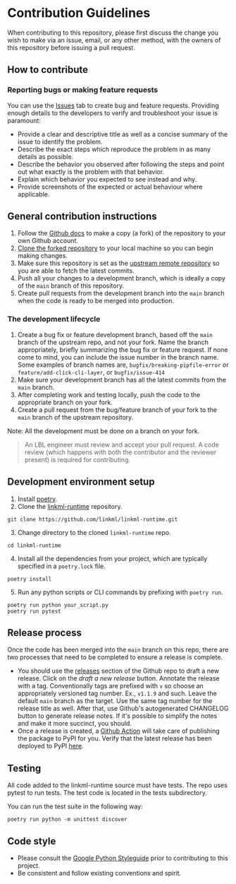 # Contribution Guidelines

When contributing to this repository, please first discuss the change you wish to make via an issue, email, or any other method, with the owners of this repository before issuing a pull request.

## How to contribute

### Reporting bugs or making feature requests

You can use the [Issues](https://github.com/linkml/linkml-runtime/issues) tab to create bug and feature requests. Providing enough details to the developers to verify and troubleshoot your issue is paramount:

* Provide a clear and descriptive title as well as a concise summary of the issue to identify the problem.
* Describe the exact steps which reproduce the problem in as many details as possible.
* Describe the behavior you observed after following the steps and point out what exactly is the problem with that behavior.
* Explain which behavior you expected to see instead and why.
* Provide screenshots of the expected or actual behaviour where applicable.

## General contribution instructions

1. Follow the [Github docs](https://docs.github.com/en/get-started/quickstart/fork-a-repo) to make a copy (a fork) of the repository to your own Github account.
2. [Clone the forked repository](https://docs.github.com/en/repositories/creating-and-managing-repositories/cloning-a-repository) to your local machine so you can begin making changes.
3. Make sure this repository is set as the [upstream remote repository](https://docs.github.com/en/pull-requests/collaborating-with-pull-requests/working-with-forks/configuring-a-remote-for-a-fork) so you are able to fetch the latest commits.
4. Push all your changes to a development branch, which is ideally a copy of the `main` branch of this repository.
5. Create pull requests from the development branch into the `main` branch when the code is ready to be merged into production.

### The development lifecycle

1. Create a bug fix or feature development branch, based off the `main` branch of the upstream repo, and not your fork. Name the branch appropriately, briefly summarizing the bug fix or feature request. If none come to mind, you can include the issue number in the branch name. Some examples of branch names are, `bugfix/breaking-pipfile-error` or `feature/add-click-cli-layer`, or `bugfix/issue-414`
2. Make sure your development branch has all the latest commits from the `main` branch.
3. After completing work and testing locally, push the code to the appropriate branch on your fork.
4. Create a pull request from the bug/feature branch of your fork to the `main` branch of the upstream repository.

Note: All the development must be done on a branch on your fork.

> An LBL engineer must review and accept your pull request. A code review (which happens with both the contributor and the reviewer present) is required for contributing.

## Development environment setup

1. Install [poetry](https://python-poetry.org/docs/#installation).
2. Clone the [linkml-runtime](https://github.com/linkml/linkml-runtime) repository.

```
git clone https://github.com/linkml/linkml-runtime.git
```

3. Change directory to the cloned `linkml-runtime` repo.

```
cd linkml-runtime
```

4. Install all the dependencies from your project, which are typically specified in a `poetry.lock` file.

```
poetry install
```

5. Run any python scripts or CLI commands by prefixing with `poetry run`.

```
poetry run python your_script.py
poetry run pytest
```

## Release process

Once the code has been merged into the `main` branch on this repo, there are two processes that need to be completed to ensure a release is complete.

* You should use the [releases](https://github.com/linkml/linkml-runtime/releases) section of the Github repo to draft a new release. Click on the *draft a new release* button. Annotate the release with a tag. Conventionally tags are prefixed with `v` so choose an appropriately versioned tag number. Ex., `v1.1.9` and such. Leave the default `main` branch as the target. Use the same tag number for the release title as well. After that, use Github's autogenerated CHANGELOG button to generate release notes. If it's possible to simplify the notes and make it more succinct, you should. 
* Once a release is created, a [Github Action](.github/workflows/pypi-publish.yaml) will take care of publishing the package to PyPI for you. Verify that the latest release has been deployed to PyPI [here](https://pypi.org/project/linkml-runtime/).

## Testing

All code added to the linkml-runtime source must have tests. The repo uses pytest to run tests. The test code is located in the tests subdirectory.

You can run the test suite in the following way:


```
poetry run python -m unittest discover
```

## Code style

- Please consult the [Google Python Styleguide](https://google.github.io/styleguide/pyguide.html) prior to contributing to this project.
- Be consistent and follow existing conventions and spirit.

